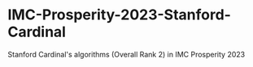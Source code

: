 # IMC-Prosperity-2023-Stanford-Cardinal
Stanford Cardinal's algorithms (Overall Rank 2) in IMC Prosperity 2023

